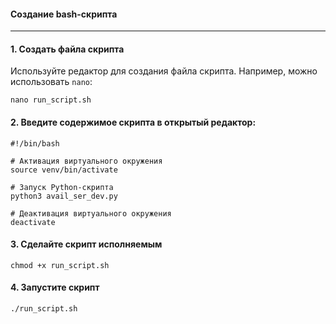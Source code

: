 #### Создание bash-скрипта

---

#### 1. Создать файла скрипта
Используйте редактор для создания файла скрипта. Например, можно использовать `nano`:
```
nano run_script.sh
```

#### 2. Введите содержимое скрипта в открытый редактор:
```
#!/bin/bash

# Активация виртуального окружения
source venv/bin/activate

# Запуск Python-скрипта
python3 avail_ser_dev.py

# Деактивация виртуального окружения
deactivate
```

#### 3. Сделайте скрипт исполняемым
```
chmod +x run_script.sh
```

#### 4. Запустите скрипт
```
./run_script.sh
```